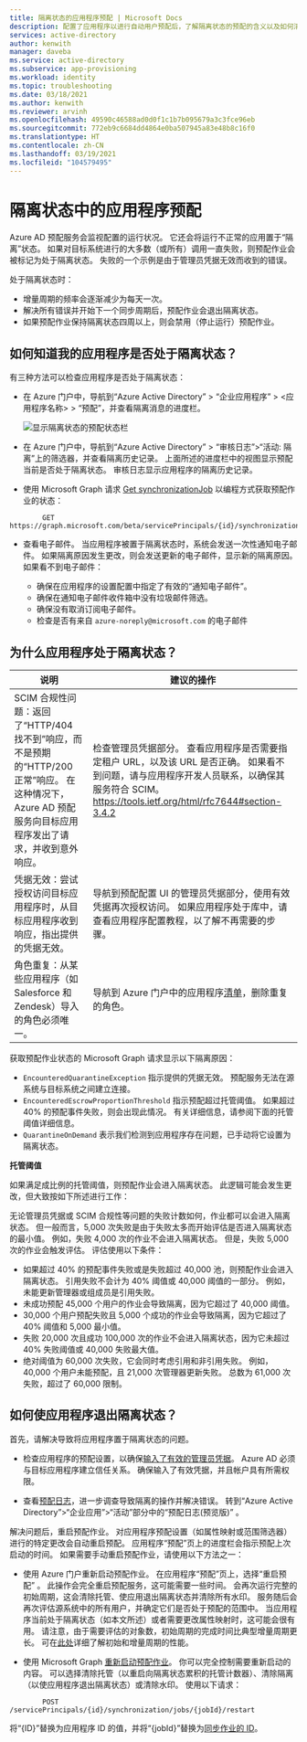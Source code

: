 ```yaml
---
title: 隔离状态的应用程序预配 | Microsoft Docs
description: 配置了应用程序以进行自动用户预配后，了解隔离状态的预配的含义以及如何清除它。
services: active-directory
author: kenwith
manager: daveba
ms.service: active-directory
ms.subservice: app-provisioning
ms.workload: identity
ms.topic: troubleshooting
ms.date: 03/18/2021
ms.author: kenwith
ms.reviewer: arvinh
ms.openlocfilehash: 49590c46588ad0d0f1c1b7b095679a3c3fce96eb
ms.sourcegitcommit: 772eb9c6684dd4864e0ba507945a83e48b8c16f0
ms.translationtype: HT
ms.contentlocale: zh-CN
ms.lasthandoff: 03/19/2021
ms.locfileid: "104579495"
---
```

# <a name="application-provisioning-in-quarantine-status"></a>隔离状态中的应用程序预配

Azure AD 预配服务会监视配置的运行状况。 它还会将运行不正常的应用置于“隔离”状态。 如果对目标系统进行的大多数（或所有）调用一直失败，则预配作业会被标记为处于隔离状态。 失败的一个示例是由于管理员凭据无效而收到的错误。

处于隔离状态时：
- 增量周期的频率会逐渐减少为每天一次。
- 解决所有错误并开始下一个同步周期后，预配作业会退出隔离状态。 
- 如果预配作业保持隔离状态四周以上，则会禁用（停止运行）预配作业。

## <a name="how-do-i-know-if-my-application-is-in-quarantine"></a>如何知道我的应用程序是否处于隔离状态？

有三种方法可以检查应用程序是否处于隔离状态：
  
- 在 Azure 门户中，导航到“Azure Active Directory” > “企业应用程序” > &lt;应用程序名称&gt; > “预配”，并查看隔离消息的进度栏。   

  ![显示隔离状态的预配状态栏](./media/application-provisioning-quarantine-status/progress-bar-quarantined.png)

- 在 Azure 门户中，导航到“Azure Active Directory” > “审核日志”>“活动: 隔离”上的筛选器，并查看隔离历史记录。 上面所述的进度栏中的视图显示预配当前是否处于隔离状态。 审核日志显示应用程序的隔离历史记录。 

- 使用 Microsoft Graph 请求 [Get synchronizationJob](/graph/api/synchronization-synchronizationjob-get?tabs=http&view=graph-rest-beta&preserve-view=true) 以编程方式获取预配作业的状态：

```microsoft-graph
        GET https://graph.microsoft.com/beta/servicePrincipals/{id}/synchronization/jobs/{jobId}/
```

- 查看电子邮件。 当应用程序被置于隔离状态时，系统会发送一次性通知电子邮件。 如果隔离原因发生更改，则会发送更新的电子邮件，显示新的隔离原因。 如果看不到电子邮件：

  - 确保在应用程序的设置配置中指定了有效的“通知电子邮件”。
  - 确保在通知电子邮件收件箱中没有垃圾邮件筛选。
  - 确保没有取消订阅电子邮件。
  - 检查是否有来自 `azure-noreply@microsoft.com` 的电子邮件

## <a name="why-is-my-application-in-quarantine"></a>为什么应用程序处于隔离状态？

|说明|建议的操作|
|---|---|
|SCIM 合规性问题：返回了“HTTP/404 找不到”响应，而不是预期的“HTTP/200 正常”响应。 在这种情况下，Azure AD 预配服务向目标应用程序发出了请求，并收到意外响应。|检查管理员凭据部分。 查看应用程序是否需要指定租户 URL，以及该 URL 是否正确。 如果看不到问题，请与应用程序开发人员联系，以确保其服务符合 SCIM。 https://tools.ietf.org/html/rfc7644#section-3.4.2 |
|凭据无效：尝试授权访问目标应用程序时，从目标应用程序收到响应，指出提供的凭据无效。|导航到预配配置 UI 的管理员凭据部分，使用有效凭据再次授权访问。 如果应用程序处于库中，请查看应用程序配置教程，以了解不再需要的步骤。|
|角色重复：从某些应用程序（如 Salesforce 和 Zendesk）导入的角色必须唯一。 |导航到 Azure 门户中的应用程序[清单](../develop/reference-app-manifest.md)，删除重复的角色。|

 获取预配作业状态的 Microsoft Graph 请求显示以下隔离原因：
- `EncounteredQuarantineException` 指示提供的凭据无效。 预配服务无法在源系统与目标系统之间建立连接。
- `EncounteredEscrowProportionThreshold` 指示预配超过托管阈值。 如果超过 40% 的预配事件失败，则会出现此情况。 有关详细信息，请参阅下面的托管阈值详细信息。
- `QuarantineOnDemand` 表示我们检测到应用程序存在问题，已手动将它设置为隔离状态。

**托管阈值**

如果满足成比例的托管阈值，则预配作业会进入隔离状态。 此逻辑可能会发生更改，但大致按如下所述进行工作： 

无论管理员凭据或 SCIM 合规性等问题的失败计数如何，作业都可以会进入隔离状态。 但一般而言，5,000 次失败是由于失败太多而开始评估是否进入隔离状态的最小值。 例如，失败 4,000 次的作业不会进入隔离状态。 但是，失败 5,000 次的作业会触发评估。 评估使用以下条件：  
- 如果超过 40% 的预配事件失败或是失败超过 40,000 池，则预配作业会进入隔离状态。 引用失败不会计为 40% 阈值或 40,000 阈值的一部分。 例如，未能更新管理器或组成员是引用失败。
- 未成功预配 45,000 个用户的作业会导致隔离，因为它超过了 40,000 阈值。
- 30,000 个用户预配失败且 5,000 个成功的作业会导致隔离，因为它超过了 40% 阈值和 5,000 最小值。
- 失败 20,000 次且成功 100,000 次的作业不会进入隔离状态，因为它未超过 40% 失败阈值或 40,000 失败最大值。  
- 绝对阈值为 60,000 次失败，它会同时考虑引用和非引用失败。 例如，40,000 个用户未能预配，且 21,000 次管理器更新失败。 总数为 61,000 次失败，超过了 60,000 限制。


## <a name="how-do-i-get-my-application-out-of-quarantine"></a>如何使应用程序退出隔离状态？

首先，请解决导致将应用程序置于隔离状态的问题。

- 检查应用程序的预配设置，以确保[输入了有效的管理员凭据](../app-provisioning/configure-automatic-user-provisioning-portal.md#configuring-automatic-user-account-provisioning)。 Azure AD 必须与目标应用程序建立信任关系。 确保输入了有效凭据，并且帐户具有所需权限。

- 查看[预配日志](../reports-monitoring/concept-provisioning-logs.md)，进一步调查导致隔离的操作并解决错误。 转到“Azure Active Directory”&gt;“企业应用”&gt;“活动”部分中的“预配日志(预览版)” 。

解决问题后，重启预配作业。 对应用程序预配设置（如属性映射或范围筛选器）进行的特定更改会自动重启预配。 应用程序“预配”页上的进度栏会指示预配上次启动的时间。 如果需要手动重启预配作业，请使用以下方法之一：  

- 使用 Azure 门户重新启动预配作业。 在应用程序“预配”页上，选择“重启预配” 。 此操作会完全重启预配服务，这可能需要一些时间。 会再次运行完整的初始周期，这会清除托管、使应用退出隔离状态并清除所有水印。 服务随后会再次评估源系统中的所有用户，并确定它们是否处于预配的范围中。 当应用程序当前处于隔离状态（如本文所述）或者需要更改属性映射时，这可能会很有用。 请注意，由于需要评估的对象数，初始周期的完成时间比典型增量周期更长。 可在[此处](application-provisioning-when-will-provisioning-finish-specific-user.md)详细了解初始和增量周期的性能。

- 使用 Microsoft Graph [重新启动预配作业](/graph/api/synchronization-synchronizationjob-restart?tabs=http&view=graph-rest-beta&preserve-view=true)。 你可以完全控制需要重新启动的内容。 可以选择清除托管（以重启向隔离状态累积的托管计数器）、清除隔离（以使应用程序退出隔离状态）或清除水印。 使用以下请求：
 
```microsoft-graph
        POST /servicePrincipals/{id}/synchronization/jobs/{jobId}/restart
```

将“{ID}”替换为应用程序 ID 的值，并将“{jobId}”替换为[同步作业的 ID](/graph/api/resources/synchronization-configure-with-directory-extension-attributes?tabs=http&view=graph-rest-beta&preserve-view=true#list-synchronization-jobs-in-the-context-of-the-service-principal)。
